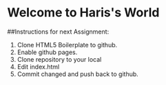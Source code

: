 # Welcome to Haris's World

##Instructions for next Assignment:

1. Clone HTML5 Boilerplate to github.
2. Enable github pages.
3. Clone repository to your local
4. Edit index.html
5. Commit changed and push back to github.

